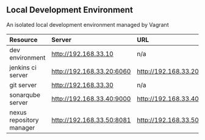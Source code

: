 ## Local Development Environment

An isolated local development environment managed by Vagrant

| Resource          		| Server                       | URL |
|:--------------------------|:--------------------------|:------|
|dev environment	  		|http://192.168.33.10	    | n/a | 
|jenkins ci server			|http://192.168.33.20:6060  | http://192.168.33.20:6060 |
|git server			    	|http://192.168.33.30	    | n/a |
|sonarqube server		    	|http://192.168.33.40:9000  | http://192.168.33.40:9000 |
|nexus repository manager 	|http://192.168.33.50:8081  | http://192.168.33.50:8081/nexus/#welcome |
